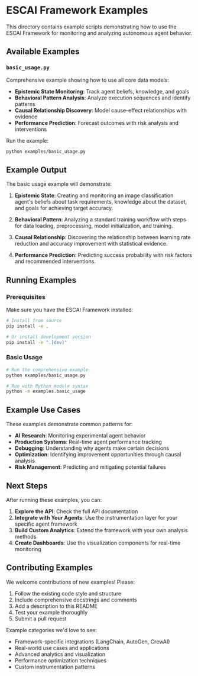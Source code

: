 # ESCAI Framework Examples

This directory contains example scripts demonstrating how to use the ESCAI Framework for monitoring and analyzing autonomous agent behavior.

## Available Examples

### `basic_usage.py`

Comprehensive example showing how to use all core data models:

- **Epistemic State Monitoring**: Track agent beliefs, knowledge, and goals
- **Behavioral Pattern Analysis**: Analyze execution sequences and identify patterns
- **Causal Relationship Discovery**: Model cause-effect relationships with evidence
- **Performance Prediction**: Forecast outcomes with risk analysis and interventions

Run the example:

```bash
python examples/basic_usage.py
```

## Example Output

The basic usage example will demonstrate:

1. **Epistemic State**: Creating and monitoring an image classification agent's beliefs about task requirements, knowledge about the dataset, and goals for achieving target accuracy.

2. **Behavioral Pattern**: Analyzing a standard training workflow with steps for data loading, preprocessing, model initialization, and training.

3. **Causal Relationship**: Discovering the relationship between learning rate reduction and accuracy improvement with statistical evidence.

4. **Performance Prediction**: Predicting success probability with risk factors and recommended interventions.

## Running Examples

### Prerequisites

Make sure you have the ESCAI Framework installed:

```bash
# Install from source
pip install -e .

# Or install development version
pip install -e ".[dev]"
```

### Basic Usage

```bash
# Run the comprehensive example
python examples/basic_usage.py

# Run with Python module syntax
python -m examples.basic_usage
```

## Example Use Cases

These examples demonstrate common patterns for:

- **AI Research**: Monitoring experimental agent behavior
- **Production Systems**: Real-time agent performance tracking
- **Debugging**: Understanding why agents make certain decisions
- **Optimization**: Identifying improvement opportunities through causal analysis
- **Risk Management**: Predicting and mitigating potential failures

## Next Steps

After running these examples, you can:

1. **Explore the API**: Check the full API documentation
2. **Integrate with Your Agents**: Use the instrumentation layer for your specific agent framework
3. **Build Custom Analytics**: Extend the framework with your own analysis methods
4. **Create Dashboards**: Use the visualization components for real-time monitoring

## Contributing Examples

We welcome contributions of new examples! Please:

1. Follow the existing code style and structure
2. Include comprehensive docstrings and comments
3. Add a description to this README
4. Test your example thoroughly
5. Submit a pull request

Example categories we'd love to see:

- Framework-specific integrations (LangChain, AutoGen, CrewAI)
- Real-world use cases and applications
- Advanced analytics and visualization
- Performance optimization techniques
- Custom instrumentation patterns
